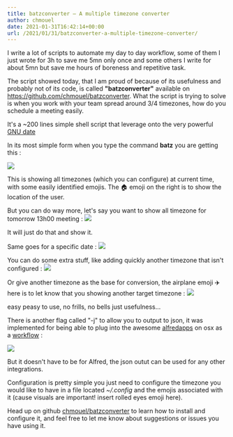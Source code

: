 ```yaml
---
title: batzconverter – A multiple timezone converter
author: chmouel
date: 2021-01-31T16:42:14+00:00
url: /2021/01/31/batzconverter-a-multiple-timezone-converter/
---
```

I write a lot of scripts to automate my day to day workflow, some of them I just wrote for 3h to save me 5mn only once and some others I write for about 5mn but save me hours of boreness and repetitive task.

The script showed today, that I am proud of because of its usefulness and probably not of its code, is called **"batzconverter"** available on <https://github.com/chmouel/batzconverter>. What the script is trying to solve is when you work with your team spread around 3/4 timezones, how do you schedule a meeting easily.

It's a ~200 lines simple shell script that leverage onto the very powerful [GNU date](https://man7.org/linux/man-pages/man1/date.1.html)

In its most simple form when you type the command **batz** you are getting this :

![](/wp-content/uploads/2021/01/image-3.png)

This is showing all timezones (which you can configure) at current time, with some easily identified emojis. The &#x1f3e0; emoji on the right is to show the location of the user.

But you can do way more, let's say you want to show all timezone for tomorrow 13h00 meeting :
![](/wp-content/uploads/2021/01/image-4.png)

It will just do that and show it.

Same goes for a specific date :
![](/wp-content/uploads/2021/01/image-5.png)

You can do some extra stuff, like adding quickly another timezone that isn't configured :
![](/wp-content/uploads/2021/01/image-6.png)

Or give another timezone as the base for conversion, the airplane emoji &#x2708;&#xfe0f; here is to let know that you showing another target timezone : ![](/wp-content/uploads/2021/01/image-7.png)

easy peasy to use, no frills, no bells just usefulness...

There is another flag called "-j" to allow you to output to json, it was
implemented for being able to plug into the awesome [alfredapps](https://www.alfredapp.com/) on osx as a
[workflow](https://www.alfredapp.com/workflows/) :

![](/wp-content/uploads/2021/01/image-9-1024x499.png)

But it doesn't have to be for Alfred, the json outut can be used for any other integrations.

Configuration is pretty simple you just need to configure the timezone you would like to have in a file located _~/.config_ and the emojis associated with it (cause visuals are important! insert rolled eyes emoji here).

Head up on github
[chmouel/batzconverter](https://github.com/chmouel/batzconverter) to learn how
to install and configure it, and feel free to let me know about suggestions or
issues you have using it.
